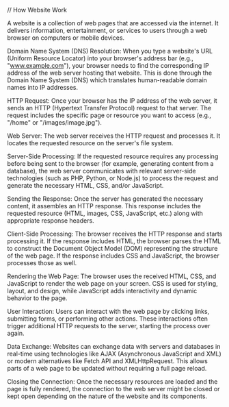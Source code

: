 // How Website Work


A website is a collection of web pages that are accessed via the internet. It delivers information, entertainment, or services to users through a web browser on computers or mobile devices.

Domain Name System (DNS) Resolution:
When you type a website's URL (Uniform Resource Locator) into your browser's address bar (e.g., "www.example.com"), your browser needs to find the corresponding IP address of the web server hosting that website. This is done through the Domain Name System (DNS) which translates human-readable domain names into IP addresses.

HTTP Request:
Once your browser has the IP address of the web server, it sends an HTTP (Hypertext Transfer Protocol) request to that server. The request includes the specific page or resource you want to access (e.g., "/home" or "/images/image.jpg").

Web Server:
The web server receives the HTTP request and processes it. It locates the requested resource on the server's file system.

Server-Side Processing:
If the requested resource requires any processing before being sent to the browser (for example, generating content from a database), the web server communicates with relevant server-side technologies (such as PHP, Python, or Node.js) to process the request and generate the necessary HTML, CSS, and/or JavaScript.

Sending the Response:
Once the server has generated the necessary content, it assembles an HTTP response. This response includes the requested resource (HTML, images, CSS, JavaScript, etc.) along with appropriate response headers.

Client-Side Processing:
The browser receives the HTTP response and starts processing it. If the response includes HTML, the browser parses the HTML to construct the Document Object Model (DOM) representing the structure of the web page. If the response includes CSS and JavaScript, the browser processes those as well.

Rendering the Web Page:
The browser uses the received HTML, CSS, and JavaScript to render the web page on your screen. CSS is used for styling, layout, and design, while JavaScript adds interactivity and dynamic behavior to the page.

User Interaction:
Users can interact with the web page by clicking links, submitting forms, or performing other actions. These interactions often trigger additional HTTP requests to the server, starting the process over again.

Data Exchange:
Websites can exchange data with servers and databases in real-time using technologies like AJAX (Asynchronous JavaScript and XML) or modern alternatives like Fetch API and XMLHttpRequest. This allows parts of a web page to be updated without requiring a full page reload.

Closing the Connection:
Once the necessary resources are loaded and the page is fully rendered, the connection to the web server might be closed or kept open depending on the nature of the website and its components.
